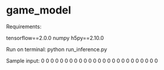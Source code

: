 # game_model

Requirements:

tensorflow==2.0.0
numpy
h5py==2.10.0

Run on terminal:
python run_inference.py

Sample input:
0 0 0 0 0 0 0 0 0 0 0 0 0 0 0 0 0 0 0 0 0 0 0 0 0